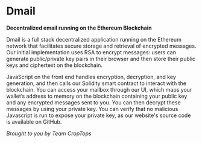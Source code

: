 # Dmail

__Decentralized email running on the Ethereum Blockchain__

Dmail is a full stack decentralized application running on the Ethereum network that facilitates secure storage and retrieval of encrypted messages. Our initial implementation uses RSA to encrypt messages: users can generate public/private key pairs in their browser and then store their public keys and ciphertext on the blockchain.

JavaScript on the front end handles encryption, decryption, and key generation, and then calls our Solidity smart contract to interact with the blockchain. You can access your mailbox through our UI, which maps your wallet’s address to memory on the blockchain containing your public key and any encrypted messages sent to you. You can then decrypt these messages by using your private key. You can verify that no malicious Javascript is run to expose your private key, as our website's source code is available on GitHub.

_Brought to you by Team CropTops_
